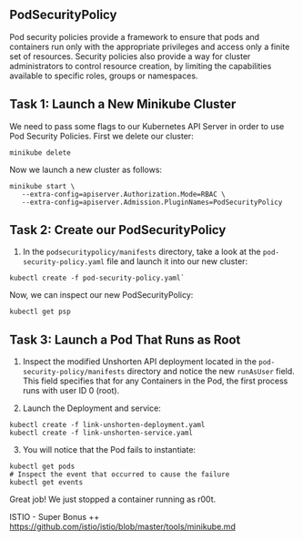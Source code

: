 ## PodSecurityPolicy
Pod security policies provide a framework to ensure that pods and containers run only with the appropriate privileges and access only a finite set of resources. Security policies also provide a way for cluster administrators to control resource creation, by limiting the capabilities available to specific roles, groups or namespaces.

## Task 1: Launch a New Minikube Cluster
We need to pass some flags to our Kubernetes API Server in order to use Pod Security Policies. First we delete our cluster:
```
minikube delete
```
Now we launch a new cluster as follows:
```
minikube start \
   --extra-config=apiserver.Authorization.Mode=RBAC \
   --extra-config=apiserver.Admission.PluginNames=PodSecurityPolicy
```

## Task 2: Create our PodSecurityPolicy
1. In the `podsecuritypolicy/manifests` directory, take a look at the `pod-security-policy.yaml` file and launch it into our new cluster:
```
kubectl create -f pod-security-policy.yaml`
```
Now, we can inspect our new PodSecurityPolicy:
```
kubectl get psp
```

## Task 3: Launch a Pod That Runs as Root
1. Inspect the modified Unshorten API deployment located in the `pod-security-policy/manifests` directory and notice the new `runAsUser` field. This field specifies that for any Containers in the Pod, the first process runs with user ID 0 (root). 

2. Launch the Deployment and service:
```
kubectl create -f link-unshorten-deployment.yaml
kubectl create -f link-unshorten-service.yaml
```

3. You will notice that the Pod fails to instantiate:
```
kubectl get pods
# Inspect the event that occurred to cause the failure
kubectl get events
```
Great job! We just stopped a container running as r00t.

ISTIO - Super Bonus ++
https://github.com/istio/istio/blob/master/tools/minikube.md



